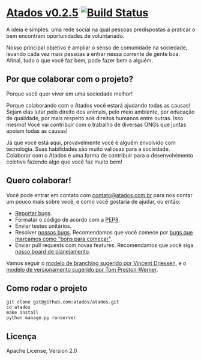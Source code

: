 # [Atados v0.2.5](http://www.atados.com.br) [![Build Status](https://travis-ci.org/atados/atados.png?branch=master)](https://travis-ci.org/atados/atados)

A ideia é simples: uma rede social na qual pessoas predispostas a praticar o bem
encontram oportunidades de voluntariado.

Nosso principal objetivo é ampliar o senso de comunidade na sociedade, levando
cada vez mais pessoas a entrar nessa corrente de gente boa. Afinal, tudo o que
você faz bem, pode fazer bem a alguém.


## Por que colaborar com o projeto?

Porque você quer viver em uma sociedade melhor!

Porque colaborando com o Atados você estará ajudando todas as causas! Sejam
elas lutar pelo direito dos animais, pelo meio ambiente, por educação de
qualidade, por mais respeito aos direitos humanos entre outras. Isso mesmo!
Você vai contribuir com o trabalho de diversas ONGs que juntas apoiam todas as
causas!

Já que você está aqui, provavelmente você é alguém envolvido com tecnologia.
Suas habilidades são muito valiosas para a sociedade. Colaborar com o Atados é
uma forma de contribuir para o desenvolvimento coletivo fazendo algo que você
faz muito bem!


## Quero colaborar!

Você pode entrar em contato com <contato@atados.com.br> para nos contar um
pouco mais sobre você, e como você gostaria de ajudar, ou então:

 * [Reportar bugs](https://github.com/atados/atados/issues/new).
 * Formatar o código de acordo com a [PEP8](http://www.python.org/dev/peps/pep-0008/).
 * Enviar testes unitários.
 * Resolver [nossos bugs](https://github.com/atados/atados/issues). Recomendamos que você comece por [bugs que marcamos como "bons para começar"](https://github.com/atados/atados/issues?labels=good+first+bug&page=1&state=open).
 * Enviar pull requests com novas features. Recomendamos que você siga [nosso board de planejamento](https://trello.com/atados).

Vamos seguir o [modelo de branching sugerido por Vincent Driessen](http://nvie.com/posts/a-successful-git-branching-model/),
e o [modelo de versionamento sugerido por Tom Preston-Werner](http://semver.org/).


## Como rodar o projeto

    git clone git@github.com:atados/atados.git
    cd atados
    make install
    python manage.py runserver


## Licença

Apache License, Version 2.0

